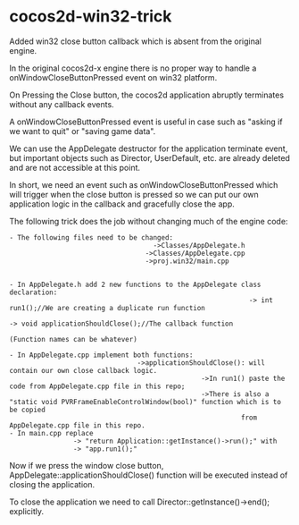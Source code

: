 # cocos2d-win32-trick
Added win32 close button callback which is absent from the original engine.

In the original cocos2d-x engine there is no proper way to handle a onWindowCloseButtonPressed event on win32 platform.

On Pressing the Close button, the cocos2d application abruptly terminates without any callback events.

A onWindowCloseButtonPressed event is useful in case such as "asking if we want to quit" or "saving game data". 

We can use the AppDelegate destructor for the application terminate event, but important objects such as Director, UserDefault, etc. 
are already deleted and are not accessible at this point. 

In short, we need an event such as onWindowCloseButtonPressed which will trigger when the close button is pressed so we can put
our own application logic in the callback and gracefully close the app.

The following trick does the job without changing much of the engine code:

	- The following files need to be changed:
		                                ->Classes/AppDelegate.h
	                                  ->Classes/AppDelegate.cpp
	                                  ->proj.win32/main.cpp	
	  
	  
	- In AppDelegate.h add 2 new functions to the AppDelegate class declaration:
		                                                        -> int run1();//We are creating a duplicate run function
																                            -> void applicationShouldClose();//The callback function
																                            (Function names can be whatever)
	  
	- In AppDelegate.cpp implement both functions:
	                                ->applicationShouldClose(): will contain our own close callback logic.
									                ->In run1() paste the code from AppDelegate.cpp file in this repo;
									                ->There is also a "static void PVRFrameEnableControlWindow(bool)" function which is to be copied
										                      from AppDelegate.cpp file in this repo.
	- In main.cpp replace
	                -> "return Application::getInstance()->run();" with
	                -> "app.run1();"
					

Now if we press the window close button, AppDelegate::applicationShouldClose() function will be executed instead of closing the application.

To close the application we need to call Director::getInstance()->end(); explicitly.

